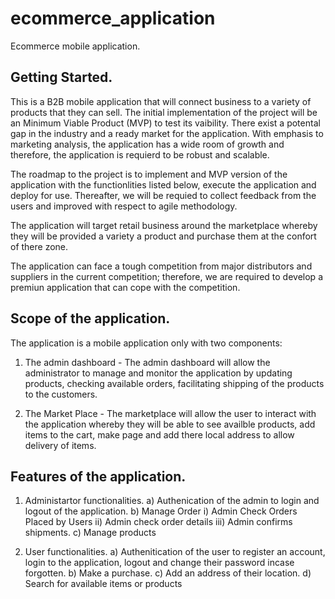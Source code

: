 # ecommerce_application

Ecommerce mobile application.

## Getting Started.

This is a B2B mobile application that will connect business to a variety of products that they can sell. The initial implementation of the project will be an Minimum Viable Product (MVP) to test its vaibility. There exist a potental gap in the industry and a ready market for the application. With emphasis to marketing analysis, the application has a wide room of growth and therefore, the application is requierd to be robust and scalable.

The roadmap to the project is to implement and MVP version of the application with the functionlities listed below, execute the application and deploy for use. Thereafter, we will be requied to collect feedback from the users and improved with respect to agile methodology.

The application will target retail business around the marketplace whereby they will be provided a variety a product and purchase them at the confort of there zone.

The application can face a tough competition from major distributors and suppliers in the current competition; therefore, we are required to develop a premiun application that can cope with the competition.


## Scope of the application.

The application is a mobile application only with two components:

1. The admin dashboard - The admin dashboard will allow the administrator to manage and monitor the application by updating products, checking available orders, facilitating shipping of the products to the customers.

3. The Market Place - The marketplace will allow the user to interact with the application whereby they will be able to see availble products, add items to the cart, make page and add there local address to allow delivery of items.


## Features of the application.

1. Administartor functionalities.
    a) Authenication of the admin to login and logout of the application.
    b) Manage Order
        i) Admin Check Orders Placed by Users
        ii) Admin check order details
        iii) Admin confirms shipments.
    c) Manage products

2. User functionalities.
    a) Authenitication of the user to register an account, login to the application, logout and change their password incase forgotten.
    b) Make a purchase.
    c) Add an address of their location.
    d) Search for available items or products

